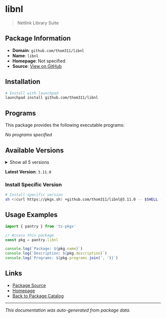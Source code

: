 # libnl

> Netlink Library Suite

## Package Information

- **Domain**: `github.com/thom311/libnl`
- **Name**: `libnl`
- **Homepage**: Not specified
- **Source**: [View on GitHub](https://github.com/pkgxdev/pantry/tree/main/projects/github.com/thom311/libnl/package.yml)

## Installation

```bash
# Install with launchpad
launchpad install github.com/thom311/libnl
```

## Programs

This package provides the following executable programs:

*No programs specified*

## Available Versions

<details>
<summary>Show all 5 versions</summary>

- `3.11.0`, `3.10.0`, `3.9.0`, `3.8.0`, `3.7.0`

</details>

**Latest Version**: `3.11.0`

### Install Specific Version

```bash
# Install specific version
sh <(curl https://pkgx.sh) +github.com/thom311/libnl@3.11.0 -- $SHELL -i
```

## Usage Examples

```typescript
import { pantry } from 'ts-pkgx'

// Access this package
const pkg = pantry.libnl

console.log(`Package: ${pkg.name}`)
console.log(`Description: ${pkg.description}`)
console.log(`Programs: ${pkg.programs.join(', ')}`)
```

## Links

- [Package Source](https://github.com/pkgxdev/pantry/tree/main/projects/github.com/thom311/libnl/package.yml)
- [Homepage](#)
- [Back to Package Catalog](../../../package-catalog.md)

---

*This documentation was auto-generated from package data.*
